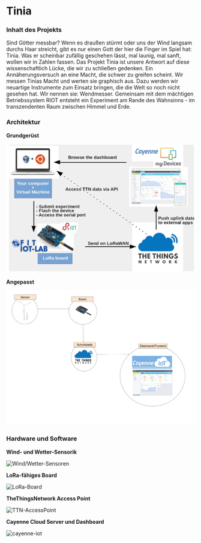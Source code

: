 # Tinia

### Inhalt des Projekts
Sind Götter messbar? Wenn es draußen stürmt oder uns der Wind langsam durchs Haar streicht, gibt es nur einen Gott der hier die Finger im Spiel hat: Tinia. Was er scheinbar zufällig geschehen lässt, mal launig, mal sanft, wollen wir in Zahlen fassen. Das Projekt Tinia ist unsere Antwort auf diese wissenschaftlich Lücke, die wir zu schließen gedenken. Ein Annäherungsversuch an eine Macht, die schwer zu greifen scheint. Wir messen Tinias Macht und werten sie graphisch aus. Dazu werden wir neuartige Instrumente zum Einsatz bringen, die die Welt so noch nicht gesehen hat. Wir nennen sie: Wendmesser. Gemeinsam mit dem mächtigen Betriebssystem RIOT entsteht ein Experiment am Rande des Wahnsinns - im transzendenten Raum zwischen Himmel und Erde.

### Architektur

**Grundgerüst**

![sample-architecture](./img/lora-sample-architecture.png)

**Angepasst**

![tinia-architecture](./img/Tinia%20Struktur.png)

### Hardware und Software

**Wind- und Wetter-Sensorik**

![Wind/Wetter-Sensoren](https://upload.wikimedia.org/wikipedia/commons/9/96/Windrad_SWM.jpg)

**LoRa-fähiges Board**

![LoRa-Board](https://objenious.com/wp-content/uploads/2017/10/en.b-l072z-lrwan1.jpg)

**TheThingsNetwork Access Point**

![TTN-AccessPoint](https://ttnweb.azureedge.net/static/common/logo/ttn.3e781f47c572.svg)

**Cayenne Cloud Server und Dashboard**

![cayenne-iot](https://mydevices.com/wp-content/themes/mydevices/dist/images/cayenne_on_phone.png)
